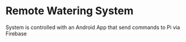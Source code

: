 # Remote Watering System
System is controlled with an Android App that send commands to Pi via Firebase
